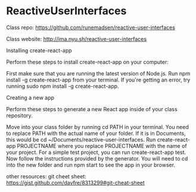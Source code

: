 # ReactiveUserInterfaces

Class repo: 
https://github.com/runemadsen/reactive-user-interfaces

Class website:
http://ima.nyu.sh/reactive-user-interfaces

Installing create-react-app

Perform these steps to install create-react-app on your computer:

First make sure that you are running the latest version of Node.js.
Run npm install -g create-react-app from your terminal. If you're getting an error, try running sudo npm install -g create-react-app.

Creating a new app

Perform these steps to generate a new React app inside of your class repository.


Move into your class folder by running cd PATH in your terminal. 
You need to replace PATH with the actual name of your folder. If it is in Documents, this would be cd ~/Documents/reactive-user-interfaces.
Run create-react-app PROJECTNAME where you replace PROJECTNAME with the name of your project. For a simple test project, you can run create-react-app test.
Now follow the instructions provided by the generator. You will need to cd into the new folder and run npm start to see the app in your browser.


other resources:
git cheet sheet:
https://gist.github.com/davfre/8313299#git-cheat-sheet

